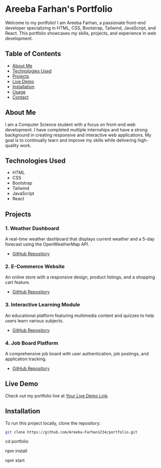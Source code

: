 # Areeba Farhan's Portfolio

Welcome to my portfolio! I am Areeba Farhan, a passionate front-end developer specializing in HTML, CSS, Bootstrap, Tailwind, JavaScript, and React. This portfolio showcases my skills, projects, and experience in web development.

## Table of Contents

- [About Me](#about-me)
- [Technologies Used](#technologies-used)
- [Projects](#projects)
- [Live Demo](#live-demo)
- [Installation](#installation)
- [Usage](#usage)
- [Contact](#contact)

## About Me

I am a Computer Science student with a focus on front-end web development. I have completed multiple internships and have a strong background in creating responsive and interactive web applications. My goal is to continually learn and improve my skills while delivering high-quality work.

## Technologies Used

- HTML
- CSS
- Bootstrap
- Tailwind
- JavaScript
- React

## Projects

### 1. Weather Dashboard

A real-time weather dashboard that displays current weather and a 5-day forecast using the OpenWeatherMap API.

- [GitHub Repository](https://github.com/Areeba-Farhan1234/weather-dashboard)

### 2. E-Commerce Website

An online store with a responsive design, product listings, and a shopping cart feature.

- [GitHub Repository](https://github.com/Areeba-Farhan1234/e-commerce-website)

### 3. Interactive Learning Module

An educational platform featuring multimedia content and quizzes to help users learn various subjects.

- [GitHub Repository](https://github.com/Areeba-Farhan1234/interactive-learning-module)

### 4. Job Board Platform

A comprehensive job board with user authentication, job postings, and application tracking.

- [GitHub Repository](https://github.com/Areeba-Farhan1234/job-board-platform)

## Live Demo

Check out my portfolio live at [Your Live Demo Link](https://portfolio-ten-psi-54.vercel.app/).

## Installation

To run this project locally, clone the repository:

```bash
git clone https://github.com/Areeba-Farhan1234/portfolio.git
```

cd portfolio

npm install

npm start
